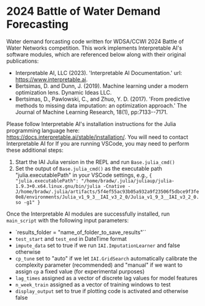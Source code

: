 # 2024 Battle of Water Demand Forecasting
Water demand forcasting code written for WDSA/CCWI 2024 Battle of Water Networks competition. This work implements Interpretable AI's software modules, which are referenced below along with their original publications:
- Interpretable AI, LLC (2023). 'Interpretable AI Documentation.' url: https://www.interpretable.ai.
- Bertsimas, D. and Dunn, J. (2019). Machine learning under a modern optimization lens. Dynamic Ideas LLC.
- Bertsimas, D., Pawlowski, C., and Zhuo, Y. D. (2017). 'From predictive methods to missing data imputation: an optimization approach.' The Journal of Machine Learning Research, 18(1), pp:7133--7171.

Please follow Interpretable AI's installation instructions for the Julia programming language here: https://docs.interpretable.ai/stable/installation/. You will need to contact Interpretable AI for If you are running VSCode, you may need to perform these additional steps:
1. Start the IAI Julia version in the REPL and run `Base.julia_cmd()`
2. Set the output of `Base.julia_cmd()` as the executable path "julia.executablePath" in your VSCode settings, e.g., 
`{
    "julia.executablePath": "/home/bradw/.julia/juliaup/julia-1.9.3+0.x64.linux.gnu/bin/julia -Cnative -J/home/bradw/.julia/artifacts/5f4ef55ac93b05a932a9f23506f5dbce9f3fe0e8/environments/Julia_v1_9_3__IAI_v3_2_0/Julia_v1_9_3__IAI_v3_2_0.so -g1"
}`

Once the Interpretable AI modules are successfully installed, run `main_script` with the following input parameters:
- `results_folder = "name_of_folder_to_save_results"`` 
- `test_start` and `test_end` in DateTime format
- `impute_data` set to true if we run `IAI.ImputationLearner` and false otherwise
- `cp_tune` set to "auto" if we let `IAI.GridSearch` automatically calibrate the complexity parameter (recommended) and "manual" if we want to assign `cp` a fixed value (for experimental purposes)
- `lag_times` assigned as a vector of discrete lag values for model features
- `n_week_train` assigned as a vector of training windows to test
- `display_output` set to true if plotting code is activated and otherwise false 
